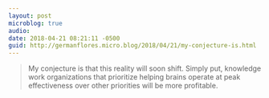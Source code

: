 ```yaml
---
layout: post
microblog: true
audio: 
date: 2018-04-21 08:21:11 -0500
guid: http://germanflores.micro.blog/2018/04/21/my-conjecture-is.html
---
```

> My conjecture is that this reality will soon shift. Simply put, knowledge work organizations that prioritize helping brains operate at peak effectiveness over other priorities will be more profitable.
